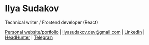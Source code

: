 # Ilya Sudakov

Technical writer / Frontend developer (React)

[Personal website/portfolio](https://ilyasudakov.vercel.app) | 
[ilyasudakov.dev@gmail.com](mailto:ilyasudakov.dev@gmail.com) | 
[LinkedIn](https://www.linkedin.com/in/ilyasudakov) |
[HeadHunter](https://spb.hh.ru/resume/340dcd78ff0b369fe40039ed1f534c6a4e756e) | 
[Telegram](https://t.me/ilyasudakov)

